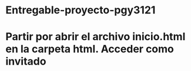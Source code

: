 # Entregable-proyecto-pgy3121
# Partir por abrir el archivo inicio.html en la carpeta html. Acceder como invitado

